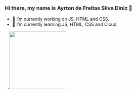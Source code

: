 ### Hi there, my name is Ayrton de Freitas Silva Diniz 👋

- 🔭 I’m currently working on JS, HTML and CSS.
- 🌱 I’m currently learning JS, HTML, CSS and Cloud.


<section>
    <a href="https://github.com/AyrtonFSDiniz/">
    <img height="10cm" src="(https://github-readme-stats.vercel.app/api?username=ayrtonfsdiniz)(https://github.com/anuraghazra/github-readme-stats">
     <!--<img height="180cm" src="https://github-readme-stats.vercel.app/api?username=ayrtonfsdiniz&hide=contribs,prs">-->
    <img height="180cm" src="https://github-readme-stats.vercel.app/api?username=ayrtonfsdiniz&show_icons=true&theme=radical">
</section>
